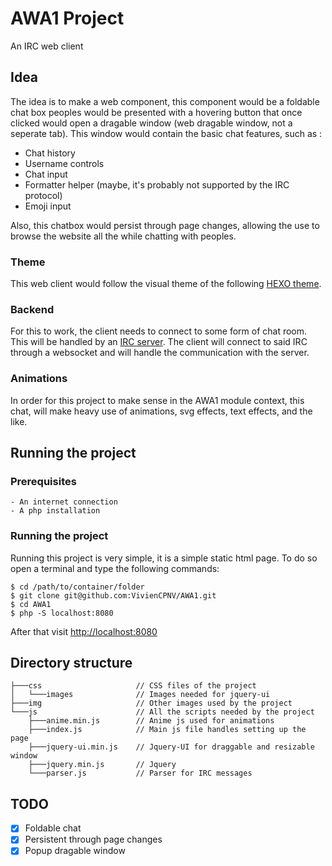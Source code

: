 # AWA1 Project
An IRC web client

## Idea
The idea is to make a web component, this component would be a foldable chat box
peoples would be presented with a hovering button that once clicked would open a
dragable window (web dragable window, not a seperate tab). This window would contain the basic chat features, such as :
- Chat history
- Username controls
- Chat input
- Formatter helper (maybe, it's probably not supported by the IRC protocol)
- Emoji input

Also, this chatbox would persist through page changes, allowing the use to browse the website all the while chatting with peoples.

### Theme
This web client would follow the visual theme of the following [HEXO theme](https://github.com/Yue-plus/hexo-theme-arknights).

### Backend
For this to work, the client needs to connect to some form of chat room.
This will be handled by an [IRC server](https://www.inspircd.org/). The client
will connect to said IRC through a websocket and will handle the communication with the server.

### Animations
In order for this project to make sense in the AWA1 module context, this chat,
will make heavy use of animations, svg effects, text effects, and the like.

## Running the project
### Prerequisites
    - An internet connection
    - A php installation
### Running the project
Running this project is very simple, it is a simple static html page.
To do so open a terminal and type the following commands:
```shell
$ cd /path/to/container/folder
$ git clone git@github.com:VivienCPNV/AWA1.git
$ cd AWA1
$ php -S localhost:8080
```
After that visit [http://localhost:8080](http://localhost:8080/)
## Directory structure
```
├───css                     // CSS files of the project
│   └───images              // Images needed for jquery-ui
├───img                     // Other images used by the project           
└───js                      // All the scripts needed by the project
    ├───anime.min.js        // Anime js used for animations
    ├───index.js            // Main js file handles setting up the page
    ├───jquery-ui.min.js    // Jquery-UI for draggable and resizable window
    ├───jquery.min.js       // Jquery
    └───parser.js           // Parser for IRC messages
```
## TODO
- [x] Foldable chat
- [x] Persistent through page changes
- [x] Popup dragable window